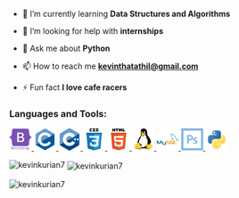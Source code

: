 <!--<h1 align="center">Hi 👋, I'm Kevin Kurian</h1>
<h3 align="center">A passionate Coder from India</h3>

<p align="left"> <img src="https://komarev.com/ghpvc/?username=kevinkurian7&label=Profile%20views&color=0e75b6&style=flat" alt="kevinkurian7" /> </p>

<p align="left"> <a href="https://github.com/ryo-ma/github-profile-trophy"><img src="https://github-profile-trophy.vercel.app/?username=kevinkurian7" alt="kevinkurian7" /></a> </p> -->

- 🌱 I’m currently learning **Data Structures and Algorithms**

- 🤝 I’m looking for help with **internships**

- 💬 Ask me about **Python**

- 📫 How to reach me **kevinthatathil@gmail.com**

- ⚡ Fun fact **I love cafe racers**



<h3 align="left">Languages and Tools:</h3>
<p align="left"> <a href="https://getbootstrap.com" target="_blank"> <img src="https://raw.githubusercontent.com/devicons/devicon/master/icons/bootstrap/bootstrap-plain-wordmark.svg" alt="bootstrap" width="40" height="40"/> </a> <a href="https://www.cprogramming.com/" target="_blank"> <img src="https://raw.githubusercontent.com/devicons/devicon/master/icons/c/c-original.svg" alt="c" width="40" height="40"/> </a> <a href="https://www.w3schools.com/cpp/" target="_blank"> <img src="https://raw.githubusercontent.com/devicons/devicon/master/icons/cplusplus/cplusplus-original.svg" alt="cplusplus" width="40" height="40"/> </a> <a href="https://www.w3schools.com/css/" target="_blank"> <img src="https://raw.githubusercontent.com/devicons/devicon/master/icons/css3/css3-original-wordmark.svg" alt="css3" width="40" height="40"/> </a> <a href="https://www.w3.org/html/" target="_blank"> <img src="https://raw.githubusercontent.com/devicons/devicon/master/icons/html5/html5-original-wordmark.svg" alt="html5" width="40" height="40"/> </a> <a href="https://www.linux.org/" target="_blank"> <img src="https://raw.githubusercontent.com/devicons/devicon/master/icons/linux/linux-original.svg" alt="linux" width="40" height="40"/> </a> <a href="https://www.mysql.com/" target="_blank"> <img src="https://raw.githubusercontent.com/devicons/devicon/master/icons/mysql/mysql-original-wordmark.svg" alt="mysql" width="40" height="40"/> </a> <a href="https://www.photoshop.com/en" target="_blank"> <img src="https://raw.githubusercontent.com/devicons/devicon/master/icons/photoshop/photoshop-line.svg" alt="photoshop" width="40" height="40"/> </a> <a href="https://www.python.org" target="_blank"> <img src="https://raw.githubusercontent.com/devicons/devicon/master/icons/python/python-original.svg" alt="python" width="40" height="40"/> </a> </p>

<p><img align="left" src="https://github-readme-stats.vercel.app/api/top-langs?username=kevinkurian7&show_icons=true&locale=en&layout=compact" alt="kevinkurian7" /></p>

<p>&nbsp;<img align="center" src="https://github-readme-stats.vercel.app/api?username=kevinkurian7&show_icons=true&locale=en" alt="kevinkurian7" /></p>

<p><img align="center" src="https://github-readme-streak-stats.herokuapp.com/?user=kevinkurian7&" alt="kevinkurian7" /></p>
